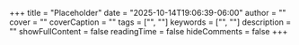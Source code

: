 +++
title = "Placeholder"
date = "2025-10-14T19:06:39-06:00"
author = ""
cover = ""
coverCaption = ""
tags = ["", ""]
keywords = ["", ""]
description = ""
showFullContent = false
readingTime = false
hideComments = false
+++
